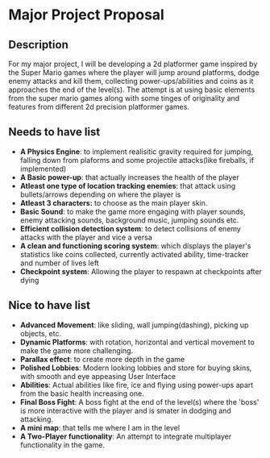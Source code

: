 # Major Project Proposal

## Description
For my major project, I will be developing a 2d platformer game inspired by the Super Mario games where the player will jump around platforms, dodge enemy attacks and kill them, collecting power-ups/abilities and coins as it approaches the end of the level(s). The attempt is at using basic elements from the super mario games along with some tinges of originality and features from different 2d precision platformer games.  

## Needs to have list
- **A Physics Engine**: to implement realisitic gravity required for jumping, falling down from plaforms and some projectile attacks(like fireballs, if implemented)
- **A Basic power-up**: that actually increases the health of the player
- **Atleast one type of location tracking enemies**: that attack using bullets/arrows depending on where the player is
- **Atleast 3 characters:** to choose as the main player skin.
- **Basic Sound**: to make the game more engaging with player sounds, enemy attacking sounds, background music, jumping sounds etc.
- **Efficient collision detection system**: to detect collisions of enemy attacks with the player and vice a versa
- **A clean and functioning scoring system**: which displays the player's statistics like coins collected, currently activated ability, time-tracker and number of lives left 
- **Checkpoint system**: Allowing the player to respawn at checkpoints after dying 

## Nice to have list
- **Advanced Movement**: like sliding, wall jumping(dashing), picking up objects, etc.
- **Dynamic Platforms**: with rotation, horizontal and vertical movement to make the game more challenging.
- **Parallax effect**: to create more depth in the game 
- **Polished Lobbies**: Modern looking lobbies and store for buying skins, with smooth and eye appeasing User Interface
- **Abilities**: Actual abilities like fire, ice and flying using power-ups apart from the basic health increasing one.
- **Final Boss Fight**: A boss fight at the end of the level(s) where the 'boss' is more interactive with the player and is smater in dodging and attacking.
- **A mini map**: that tells me where I am in the level
- **A Two-Player functionality**: An attempt to integrate multiplayer functionality in the game.